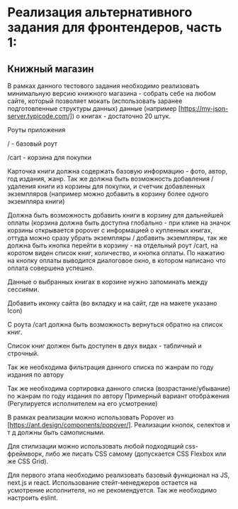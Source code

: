 # Реализация альтернативного задания для фронтендеров, часть 1:
## Книжный магазин

В рамках данного тестового задания необходимо реализовать минимальную версию книжного магазина - собрать себе на любом сайте, который позволяет мокать (использовать заранее подготовленные структуры данных) данные (например [https://my-json-server.typicode.com/]) о книгах - достаточно 20 штук.

Роуты приложения

/ - базовый роут

/cart - корзина для покупки

Карточка книги должна содержать базовую информацию - фото, автор, год издания, жанр. Так же должна быть возможность добавления / удаления книги из корзины для покупки, и счетчик добавленных экземпляров (например можно добавить в корзину более одного экземпляра книги)

Должна быть возможность добавить книги в корзину для дальнейшей оплаты (корзина должна быть доступна глобально - при клике на значок корзины открывается popover с информацией о купленных книгах, оттуда можно сразу убрать экземпляры / добавить экземпляры, так же должна быть кнопка перейти в корзину - на отдельный роут /cart, на коротом виден список книг, количество, и кнопка оплаты. По нажатию на кнопку оплаты выводится диалоговое окно, в котором написано что оплата совершена успешно.

Данные о выбранных книгах в корзине нужно запоминать между сессиями.

Добавить иконку сайта (во вкладку и на сайт, где на макете указано Icon)

С роута /cart должна быть возможность вернуться обратно на список книг.

Список книг должен быть доступен в двух видах - табличный и строчный.

Так же необходима фильтрация данного списка
по жанрам
по году издания
по автору

Так же необходима сортировка данного списка (возрастание/убывание)
по жанрам
по году издания
по автору
Примерный вариант отображения (Регулируется исполнителем на его усмотрение)

В рамках реализации можно использовать Popover из [https://ant.design/components/popover/]. Реализации кнопок, селектов и т д должны быть самописными.

Для стилизации можно использовать любой подходящий css-фреймворк, либо же писать CSS самому (допускается CSS Flexbox или же CSS Grid).

Для первого этапа необходимо реализовать базовый функционал на JS, next.js и react. Использование стейт-менеджеров остается на усмотрение исполнителя, но не рекомендуется. Так же необходимо настроить eslint.